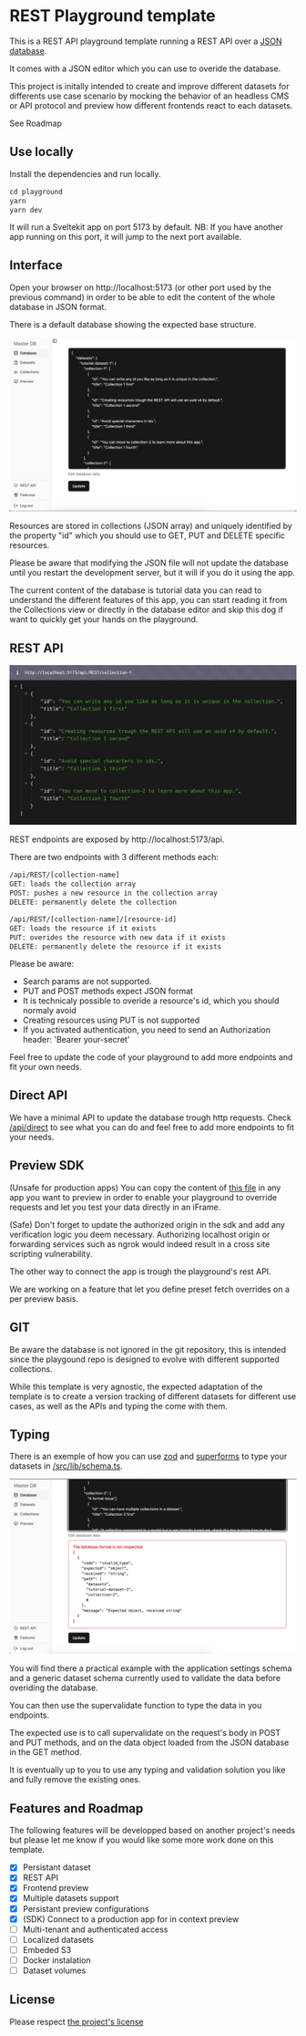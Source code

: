 # REST Playground template

This is a REST API playground template running a REST API over a [JSON database](https://www.npmjs.com/package/node-json-db).

It comes with a JSON editor which you can use to overide the database.

This project is initally intended to create and improve different datasets for differents use case scenario by mocking the behavior of an headless CMS or API protocol and preview how different frontends react to each datasets.

See Roadmap

## Use locally

Install the dependencies and run locally.
```
cd playground
yarn
yarn dev
```

It will run a Sveltekit app on port 5173 by default. 
NB: If you have another app running on this port, it will jump to the next port available.

## Interface

Open your browser on http://localhost:5173 (or other port used by the previous command) in order to be able to edit the content of the whole database in JSON format.

There is a default database showing the expected base structure.

![Screenshot of the JSON editor](https://github.com/Servant-Cities/rest-api-playground-template/blob/main/static/doc/editor.png?raw=true)

Resources are stored in collections (JSON array) and uniquely identified by the property "id" which you should use to GET, PUT and DELETE specific resources.

Please be aware that modifying the JSON file will not update the database until you restart the development server, but it will if you do it using the app.

The current content of the database is tutorial data you can read to understand the different features of this app, you can start reading it from the Collections view or directly in the database editor and skip this dog if want to quickly get your hands on the playground.


## REST API

![REST API in action as documented in this README](https://github.com/Servant-Cities/rest-api-playground-template/blob/main/static/doc/api.png?raw=true)

REST endpoints are exposed by http://localhost:5173/api.

There are two endpoints with 3 different methods each:

```
/api/REST/[collection-name]
GET: loads the collection array
POST: pushes a new resource in the collection array
DELETE: permanently delete the collection
```
```
/api/REST/[collection-name]/[resource-id]
GET: loads the resource if it exists
PUT: overides the resource with new data if it exists
DELETE: permanently delete the resource if it exists
```

Please be aware:
- Search params are not supported.
- PUT and POST methods expect JSON format
- It is technicaly possible to overide a resource's id, which you should normaly avoid
- Creating resources using PUT is not supported
- If you activated authentication, you need to send an Authorization header: 'Bearer your-secret'

Feel free to update the code of your playground to add more endpoints and fit your own needs.

## Direct API

We have a minimal API to update the database trough http requests. Check [/api/direct](https://github.com/Servant-Cities/rest-api-playground-template/blob/main/src/routes/api/direct/%5B...path%5D/%2Bserver.ts) to see what you can do and feel free to add more endpoints to fit your needs.

## Preview SDK

(Unsafe for production apps) You can copy the content of [this file](https://github.com/Servant-Cities/rest-api-playground-template/blob/main/src/lib/previewSDK.ts) in any app you want to preview in order to enable your playground to override requests and let you test your data directly in an iFrame.

(Safe) Don't forget to update the authorized origin in the sdk and add any verification logic you deem necessary. Authorizing localhost origin or forwarding services such as ngrok would indeed result in a cross site scripting vulnerability.

The other way to connect the app is trough the playground's rest API.

We are working on a feature that let you define preset fetch overrides on a per preview basis.


## GIT

Be aware the database is not ignored in the git repository, this is intended since the playgound repo is designed to evolve with different supported collections.

While this template is very agnostic, the expected adaptation of the template is to create a version tracking of different datasets for different use cases, as well as the APIs and typing the come with them.

## Typing

There is an exemple of how you can use [zod](https://zod.dev/) and [superforms](https://superforms.rocks/) to type your datasets in [/src/lib/schema.ts](https://github.com/Servant-Cities/rest-api-playground-template/blob/main/src/lib/schema.ts).

![Screenshot of the JSON editor with typing errors](https://github.com/Servant-Cities/rest-api-playground-template/blob/main/static/doc/typing.png?raw=true)

You will find there a practical example with the application settings schema and a generic dataset schema currently used to validate the data before overiding the database.

You can then use the supervalidate function to type the data in you endpoints.

The expected use is to call supervalidate on the request's body in POST and PUT methods, and on the data object loaded from the JSON database in the GET method.

It is eventually up to you to use any typing and validation solution you like and fully remove the existing ones.

## Features and Roadmap

The following features will be developped based on another project's needs but please let me know if you would like some more work done on this template.

- [x] Persistant dataset
- [x] REST API
- [x] Frontend preview
- [x] Multiple datasets support
- [x] Persistant preview configurations
- [x] (SDK) Connect to a production app for in context preview
- [ ] Multi-tenant and authenticated access
- [ ] Localized datasets
- [ ] Embeded S3
- [ ] Docker instalation
- [ ] Dataset volumes

## License

Please respect [the project's license](https://github.com/Servant-Cities/rest-api-playground-template/blob/main/LICENSE)